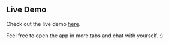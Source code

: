 ## Live Demo
Check out the live demo [here](https://chat-app-scaledrone-six.vercel.app/).

Feel free to open the app in more tabs and chat with yourself. :)
